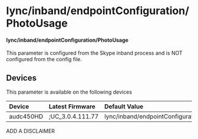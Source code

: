 ﻿---
description: lync/inband/endpointConfiguration/PhotoUsage
search:
    keywords: ['lync','inband','endpointConfiguration','PhotoUsage']
---

# lync/inband/endpointConfiguration/PhotoUsage

#### lync/inband/endpointConfiguration/PhotoUsage

This parameter is configured from the Skype inband process and is NOT configured from the config file.



## Devices
This parameter is available on the following devices

| Device | Latest Firmware | Default Value |
|:---|:---|:---|
| audc450HD | ;UC_3.0.4.111.77 | lync/inband/endpointConfiguration/PhotoUsage=NOPHOTO 

ADD A DISCLAIMER
